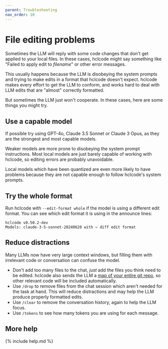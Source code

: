 ```yaml
---
parent: Troubleshooting
nav_order: 10
---
```


# File editing problems

Sometimes the LLM will reply with some code changes
that don't get applied to your local files.
In these cases, hclcode might say something like "Failed to apply edit to *filename*"
or other error messages.

This usually happens because the LLM is disobeying the system prompts
and trying to make edits in a format that hclcode doesn't expect.
hclcode makes every effort to get the LLM
to conform, and works hard to deal with
LLM edits that are "almost" correctly formatted.

But sometimes the LLM just won't cooperate.
In these cases, here are some things you might try.

## Use a capable model

If possible try using GPT-4o, Claude 3.5 Sonnet or Claude 3 Opus, 
as they are the strongest and most capable models.

Weaker models
are more prone to
disobeying the system prompt instructions.
Most local models are just barely capable of working with hclcode,
so editing errors are probably unavoidable.

Local models which have been quantized are even more likely to have problems
because they are not capable enough to follow hclcode's system prompts.

## Try the whole format

Run hclcode with `--edit-format whole` if the model is using a different edit format.
You can see which edit format it is using in the announce lines:

```
hclcode v0.50.2-dev
Models: claude-3-5-sonnet-20240620 with ♾️ diff edit format
```

## Reduce distractions

Many LLMs now have very large context windows,
but filling them with irrelevant code or conversation 
can confuse the model.

- Don't add too many files to the chat, *just* add the files you think need to be edited.
hclcode also sends the LLM a [map of your entire git repo](https://hclcode.chat/docs/repomap.html), so other relevant code will be included automatically.
- Use `/drop` to remove files from the chat session which aren't needed for the task at hand. This will reduce distractions and may help the LLM produce properly formatted edits.
- Use `/clear` to remove the conversation history, again to help the LLM focus.
- Use `/tokens` to see how many tokens you are using for each message.

## More help

{% include help.md %}
